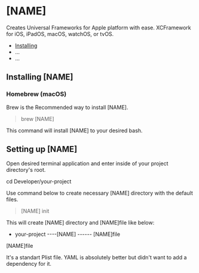 # [NAME]

Creates Universal Frameworks for Apple platform with ease. XCFramework for iOS, iPadOS, macOS, watchOS, or tvOS.

- [Installing](#installing)
- ...
- ...

## Installing [NAME]

### Homebrew (macOS)

Brew is the Recommended way to install [NAME].

> brew [NAME]

This command will install [NAME] to your desired bash.

## Setting up [NAME]

Open desired terminal application and enter inside of your project directory's root. 

cd Developer/your-project

Use command below to create necessary [NAME] directory with the default files.

> [NAME] init 

This will create [NAME] directory and [NAME]file like below:

- your-project
----[NAME]
------ [NAME]file


[NAME]file

It's a standart Plist file. YAML is absolutely better but didn't want to add a dependency for it.
